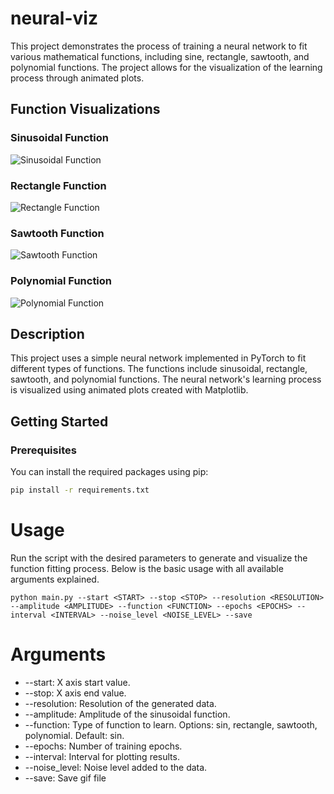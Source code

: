 # neural-viz

This project demonstrates the process of training a neural network to 
fit various mathematical functions, including sine, rectangle, sawtooth,
and polynomial functions. The project allows for the visualization of the 
learning process through animated plots.

## Function Visualizations

### Sinusoidal Function
![Sinusoidal Function](assets/sinusoidal_function.gif)

### Rectangle Function
![Rectangle Function](assets/rectangle_function.gif)

### Sawtooth Function
![Sawtooth Function](assets/sawtooth_function.gif)

### Polynomial Function
![Polynomial Function](assets/polynomial_function.gif)

## Description

This project uses a simple neural network implemented in PyTorch to fit
different types of functions. The functions include sinusoidal, rectangle,
sawtooth, and polynomial functions. The neural network's learning process is
visualized using animated plots created with Matplotlib.

## Getting Started

### Prerequisites
You can install the required packages using pip:
```sh
pip install -r requirements.txt
```

# Usage
Run the script with the desired parameters to generate and visualize the function
fitting process. Below is the basic usage with all available arguments explained.
```
python main.py --start <START> --stop <STOP> --resolution <RESOLUTION> --amplitude <AMPLITUDE> --function <FUNCTION> --epochs <EPOCHS> --interval <INTERVAL> --noise_level <NOISE_LEVEL> --save
```

# Arguments
- --start: X axis start value.
- --stop: X axis end value.
- --resolution: Resolution of the generated data.
- --amplitude: Amplitude of the sinusoidal function.
- --function: Type of function to learn. Options: sin, rectangle, sawtooth, polynomial. Default: sin.
- --epochs: Number of training epochs.
- --interval: Interval for plotting results.
- --noise_level: Noise level added to the data.
- --save: Save gif file